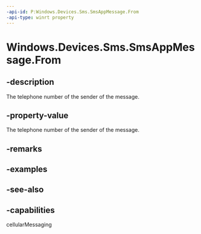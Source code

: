```yaml
---
-api-id: P:Windows.Devices.Sms.SmsAppMessage.From
-api-type: winrt property
---
```


<!-- Property syntax
public string From { get; }
-->

# Windows.Devices.Sms.SmsAppMessage.From

## -description
The telephone number of the sender of the message.

## -property-value
The telephone number of the sender of the message.

## -remarks

## -examples

## -see-also


## -capabilities
cellularMessaging